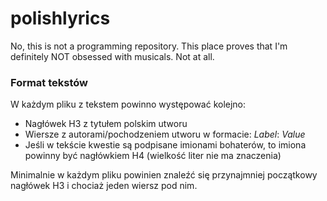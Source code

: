 # polishlyrics
No, this is not a programming repository. This place proves that I'm definitely NOT obsessed with musicals. Not at all.

### Format tekstów
W każdym pliku z tekstem powinno występować kolejno:

- Nagłówek H3 z tytułem polskim utworu
- Wiersze z autorami/pochodzeniem utworu w formacie: _Label_: _Value_ 
- Jeśli w tekście kwestie są podpisane imionami bohaterów, to imiona powinny być nagłówkiem H4 (wielkość liter nie ma znaczenia)

Minimalnie w każdym pliku powinien znaleźć się przynajmniej początkowy nagłówek H3 i chociaż jeden wiersz pod nim.
